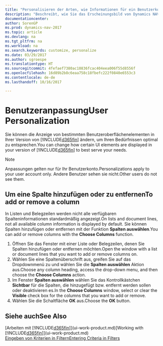 ```yaml
---
title: "Personalisieren der Arten, wie Informationen für ein Benutzerkonto angezeigt werden"
description: "Beschreibt, wie Sie das Erscheinungsbild von Dynamics NAV für Ihr Benutzerkonto anpassen."
documentationcenter: 
author: SorenGP
ms.prod: dynamics-nav-2017
ms.topic: article
ms.devlang: na
ms.tgt_pltfrm: na
ms.workload: na
ms.search.keywords: customize, personalize
ms.date: 03/29/2017
ms.author: sgroespe
ms.translationtype: HT
ms.sourcegitcommit: 4fefaef7380ac10836fcac404eea006f55d8556f
ms.openlocfilehash: 16d89b2b8c6eaa758c18fbefc222f0840e6553c3
ms.contentlocale: de-de
ms.lasthandoff: 10/16/2017

---
```

# <a name="user-personalization"></a><span data-ttu-id="cf794-103">Benutzeranpassung</span><span class="sxs-lookup"><span data-stu-id="cf794-103">User Personalization</span></span>
<span data-ttu-id="cf794-104">Sie können die Anzeige von bestimmten Benutzeroberflächenelementen in Ihrer Version von [!INCLUDE[d365fin](includes/d365fin_md.md)] ändern, um Ihren Bedürfnissen optimal zu entsprechen.</span><span class="sxs-lookup"><span data-stu-id="cf794-104">You can change how certain UI elements are displayed in your version of [!INCLUDE[d365fin](includes/d365fin_md.md)] to best serve your needs.</span></span>

> [!NOTE]  
>   <span data-ttu-id="cf794-105">Anpassungen gelten nur für Ihr Benutzerkonto.</span><span class="sxs-lookup"><span data-stu-id="cf794-105">Personalizations apply to your user account only.</span></span> <span data-ttu-id="cf794-106">Andere Benutzer sehen sie nicht.</span><span class="sxs-lookup"><span data-stu-id="cf794-106">Other users do not see them.</span></span>

## <a name="to-add-or-remove-a-column"></a><span data-ttu-id="cf794-107">Um eine Spalte hinzufügen oder zu entfernen</span><span class="sxs-lookup"><span data-stu-id="cf794-107">To add or remove a column</span></span>
<span data-ttu-id="cf794-108">In Listen und Belegzeilen werden nicht alle verfügbaren Spalteninformationen standardmäßig angezeigt.</span><span class="sxs-lookup"><span data-stu-id="cf794-108">On lists and document lines, not all available column information is displayed by default.</span></span> <span data-ttu-id="cf794-109">Sie können Spalten hinzufügen oder entfernen mit der Funktion **Spalten auswählen**.</span><span class="sxs-lookup"><span data-stu-id="cf794-109">You can add or remove columns with the **Choose Columns** function.</span></span>

1. <span data-ttu-id="cf794-110">Öffnen Sie das Fenster mit einer Liste oder Belegzeilen, denen Sie Spalten hinzufügen oder entfernen möchten.</span><span class="sxs-lookup"><span data-stu-id="cf794-110">Open the window with a list or document lines that you want to add or remove columns on.</span></span>
2. <span data-ttu-id="cf794-111">Wählen Sie eine Spaltenüberschrift aus, greifen Sie auf das Dropdownmenü zu und wählen Sie die **Spalten auswählen** Aktion aus.</span><span class="sxs-lookup"><span data-stu-id="cf794-111">Choose any column heading, access the drop-down menu, and then choose the **Choose Columns** action.</span></span>
3. <span data-ttu-id="cf794-112">Im Fenster **Spalten auswählen** wählen Sie das Kontrollkästchen **Sichtbar** für die Spalten, die hinzugefügt bzw. entfernt werden sollen oder deaktivieren es.</span><span class="sxs-lookup"><span data-stu-id="cf794-112">In the **Choose Columns** window, select or clear the **Visible** check box for the columns that you want to add or remove.</span></span>
4. <span data-ttu-id="cf794-113">Wählen Sie die Schaltfläche **OK** aus.</span><span class="sxs-lookup"><span data-stu-id="cf794-113">Choose the **OK** button.</span></span>

## <a name="see-also"></a><span data-ttu-id="cf794-114">Siehe auch</span><span class="sxs-lookup"><span data-stu-id="cf794-114">See Also</span></span>
<span data-ttu-id="cf794-115">[Arbeiten mit [!INCLUDE[d365fin](includes/d365fin_md.md)]](ui-work-product.md)</span><span class="sxs-lookup"><span data-stu-id="cf794-115">[Working with [!INCLUDE[d365fin](includes/d365fin_md.md)]](ui-work-product.md)</span></span>  
[<span data-ttu-id="cf794-116">Eingeben von Kriterien in Filtern</span><span class="sxs-lookup"><span data-stu-id="cf794-116">Entering Criteria in Filters</span></span>](ui-enter-criteria-filters.md)


